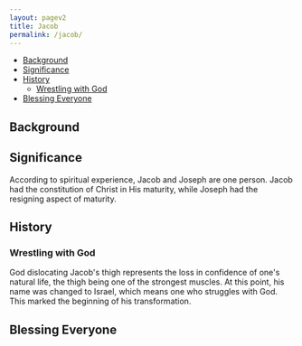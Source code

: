 ```yaml
---
layout: pagev2
title: Jacob
permalink: /jacob/
---
```

- [Background](#background)
- [Significance](#significance)
- [History](#history)
  - [Wrestling with God](#wrestling-with-god)
- [Blessing Everyone](#blessing-everyone)

## Background

## Significance

According to spiritual experience, Jacob and Joseph are one person. Jacob had the constitution of Christ in His maturity, while Joseph had the resigning aspect of maturity. 

## History

### Wrestling with God

God dislocating Jacob's thigh represents the loss in confidence of one's natural life, the thigh being one of the strongest muscles. At this point, his name was changed to Israel, which means one who struggles with God. This marked the beginning of his transformation.

## Blessing Everyone
